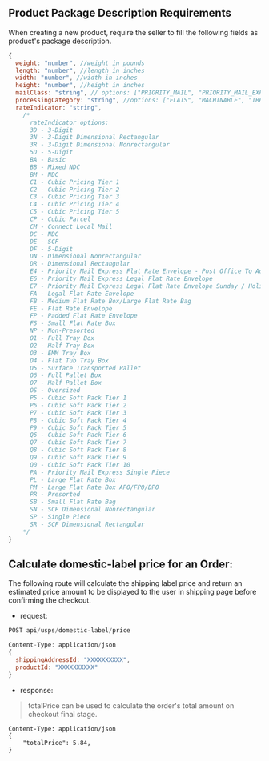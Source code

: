 ## Product Package Description Requirements
When creating a new product, require the seller to fill the following fields as product's package description.
```javascript
{
  weight: "number", //weight in pounds
  length: "number", //length in inches
  width: "number", //width in inches
  height: "number", //height in inches
  mailClass: "string", // options: ["PRIORITY_MAIL", "PRIORITY_MAIL_EXPRESS", "PARCEL_SELECT", "PARCEL_SELECT_LIGHTWEIGHT"]
  processingCategory: "string", //options: ["FLATS", "MACHINABLE", "IRREGULAR", "NON_MACHINABLE"],
  rateIndicator: "string",
    /*
      rateIndicator options:
      3D - 3-Digit
      3N - 3-Digit Dimensional Rectangular
      3R - 3-Digit Dimensional Nonrectangular
      5D - 5-Digit
      BA - Basic
      BB - Mixed NDC
      BM - NDC
      C1 - Cubic Pricing Tier 1
      C2 - Cubic Pricing Tier 2
      C3 - Cubic Pricing Tier 3
      C4 - Cubic Pricing Tier 4
      C5 - Cubic Pricing Tier 5
      CP - Cubic Parcel
      CM - Connect Local Mail
      DC - NDC
      DE - SCF
      DF - 5-Digit
      DN - Dimensional Nonrectangular
      DR - Dimensional Rectangular
      E4 - Priority Mail Express Flat Rate Envelope - Post Office To Addressee
      E6 - Priority Mail Express Legal Flat Rate Envelope
      E7 - Priority Mail Express Legal Flat Rate Envelope Sunday / Holiday
      FA - Legal Flat Rate Envelope
      FB - Medium Flat Rate Box/Large Flat Rate Bag
      FE - Flat Rate Envelope
      FP - Padded Flat Rate Envelope
      FS - Small Flat Rate Box
      NP - Non-Presorted
      O1 - Full Tray Box
      O2 - Half Tray Box
      O3 - EMM Tray Box
      O4 - Flat Tub Tray Box
      O5 - Surface Transported Pallet
      O6 - Full Pallet Box
      O7 - Half Pallet Box
      OS - Oversized
      P5 - Cubic Soft Pack Tier 1
      P6 - Cubic Soft Pack Tier 2
      P7 - Cubic Soft Pack Tier 3
      P8 - Cubic Soft Pack Tier 4
      P9 - Cubic Soft Pack Tier 5
      Q6 - Cubic Soft Pack Tier 6
      Q7 - Cubic Soft Pack Tier 7
      Q8 - Cubic Soft Pack Tier 8
      Q9 - Cubic Soft Pack Tier 9
      Q0 - Cubic Soft Pack Tier 10
      PA - Priority Mail Express Single Piece
      PL - Large Flat Rate Box
      PM - Large Flat Rate Box APO/FPO/DPO
      PR - Presorted
      SB - Small Flat Rate Bag
      SN - SCF Dimensional Nonrectangular
      SP - Single Piece
      SR - SCF Dimensional Rectangular
    */
}

```

## Calculate domestic-label price for an Order:
The following route will calculate the shipping label price and return an estimated price amount to be displayed to the user in shipping page before confirming the checkout.
- request:
```javascript
POST api/usps/domestic-label/price

Content-Type: application/json
{
  shippingAddressId: "XXXXXXXXXX",
  productId: "XXXXXXXXXX"
}

```
- response:
> totalPrice can be used to calculate the order's total amount on checkout final stage.
```code
Content-Type: application/json
{
    "totalPrice": 5.84,
}
```



